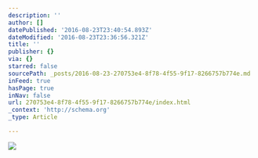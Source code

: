 ```yaml
---
description: ''
author: []
datePublished: '2016-08-23T23:40:54.893Z'
dateModified: '2016-08-23T23:36:56.321Z'
title: ''
publisher: {}
via: {}
starred: false
sourcePath: _posts/2016-08-23-270753e4-8f78-4f55-9f17-8266757b774e.md
inFeed: true
hasPage: true
inNav: false
url: 270753e4-8f78-4f55-9f17-8266757b774e/index.html
_context: 'http://schema.org'
_type: Article

---
```

![](https://the-grid-user-content.s3-us-west-2.amazonaws.com/79a42a06-34b1-4849-b572-5826603a16e7.jpg)
